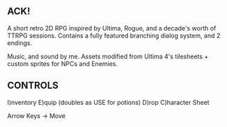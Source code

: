 ##   ACK!

A short retro 2D RPG inspired by Ultima, Rogue, and a decade's worth of TTRPG sessions. Contains a fully featured branching dialog system, and 2 endings.

Music, and sound by me. Assets modified from Ultima 4's tilesheets + custom sprites for NPCs and Enemies.
 
##   CONTROLS

I)nventory
	E)quip (doubles as USE for potions)
	D)rop
C)haracter Sheet

Arrow Keys -> Move
